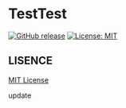 # TestTest

[![GitHub release](https://img.shields.io/github/release/geckoR42/TestTest.svg)](https://github.com/geckoR42/TestTest/releases/latest)
[![License: MIT](https://img.shields.io/badge/License-MIT-blue.svg)](/LISENCE)


## LISENCE
[MIT License](/LISENCE)

update
